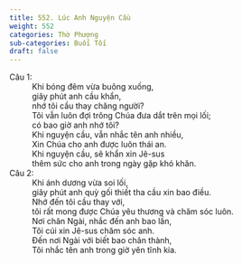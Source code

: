 ```yaml
---
title: 552. Lúc Anh Nguyện Cầu
weight: 552
categories: Thờ Phượng
sub-categories: Buổi Tối
draft: false
---
```

<dl><dt>Câu 1:</dt><dd data-verse="1">Khi bóng đêm vừa buông xuống, <br/>giây phút anh cầu khẩn, <br/>nhớ tôi cầu thay chăng người? <br/>Tôi vẫn luôn đợi trông Chúa đưa dắt trên mọi lối; <br/>có bao giờ anh nhớ tôi? <br/>Khi nguyện cầu, vẫn nhắc tên anh nhiều, <br/>Xin Chúa cho anh được luôn thái an. <br/>Khi nguyện cầu, sẽ khẩn xin Jê-sus <br/>thêm sức cho anh trong ngày gặp khó khăn. </dd><dt>Câu 2:</dt><dd data-verse="2">Khi ánh dương vừa soi lối, <br/>giây phút anh quỳ gối thiết tha cầu xin bao điều. <br/>Nhớ đến tôi cầu thay với, <br/>tôi rất mong được Chúa yêu thương và chăm sóc luôn. <br/>Nơi chân Ngài, nhắc đến anh bao lần, <br/>Tôi cúi xin Jê-sus chăm sóc anh. <br/>Ðến nơi Ngài với biết bao chân thành, <br/>Tôi nhắc tên anh trong giờ yên tĩnh kia. </dd></dl>